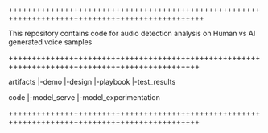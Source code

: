 ++++++++++++++++++++++++++++++++++++++++++++++++++++++++++++++++++++++++++++++++++++++++++++++++

This repository contains code for audio detection analysis on Human vs AI generated voice samples  

+++++++++++++++++++++++++++++++++++++++++++++++++++++++++++++++++++++++++++++++++++++++++++++++


artifacts 
  |-demo 
  |-design
  |-playbook
  |-test_results

code
  |-model_serve
  |-model_experimentation


+++++++++++++++++++++++++++++++++++++++++++++++++++++++++++++++++++++++++++++++++++++++++++++++
